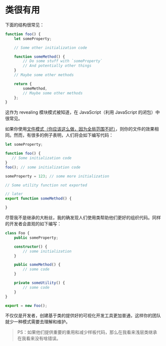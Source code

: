 # 类很有用

下面的结构很常见：
```ts
function foo() {
    let someProperty;

    // Some other initialization code

    function someMethod() {
        // Do some stuff with `someProperty`
        // And potentially other things
    }
    // Maybe some other methods

    return {
        someMethod,
        // Maybe some other methods
    };
}
```

这作为 revealing 模块模式被知道，在 JavaScript（利用 JavaScript 的闭包）中很常见。

如果你使用[文件模式（你应该这么做，因为全局范围不好）]()，则你的文件的效果相同。然而，有很多的例子表明，人们将会如下编写代码：
```ts
let someProperty;

function foo() {
   // Some initialization code
}
foo(); // some initialization code

someProperty = 123; // some more initialization

// Some utility function not exported

// later
export function someMethod() {

}
```

尽管我不是继承的大粉丝，我的确发现人们使用类帮助他们更好的组织代码。同样的开发者会直观的如下编写：
```ts
class Foo {
    public someProperty;

    constructor() {
        // some initialization
    }

    public someMethod() {
        // some code
    }

    private someUtility() {
        // some code
    }
}

export = new Foo();
```

不仅仅是开发者，创建基于类的提供好的可视化开发工具更加普通，这样你的团队就少一种模式需要去理解和维护。

> PS：如果他们提供重要的重用和减少样板代码，那么在我看来浅层类继承在我看来没有啥错误。

